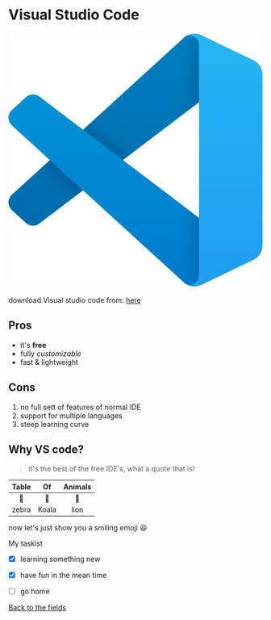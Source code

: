 <h1>Visual Studio Code</h1>

![]( vs_code_image.svg)


download Visual studio code from:
[here](https://code.visualstudio.com/download)

## Pros

 - it's <strong>free</strong>
 - fully <em>customizable</em>
 - fast & lightweight
 
## Cons

1. no full sett of features of normal IDE
1. support for multiple languages
1. steep learning curve

## Why VS code?
 >it's the best of the free IDE's, what a quote that is!


 
 | Table       | Of           | Animals  |
 | :------------: |:-------------:| :-----:|
 | :monkey:| :elephant: | :tiger:
 | zebra  | Koala      | lion |
 
 now let's just show you a smiling emoji 
 :smiley:
 
 My taskist
 
 * [x] learning something new
 * [x] have fun in the mean time
 * [ ] go home


[Back to the fields](/1.The-Fields/)

